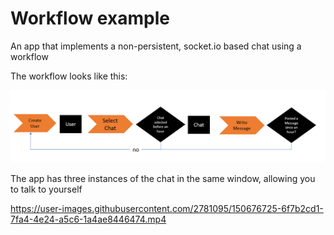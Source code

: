 # Workflow example

An app that implements a non-persistent, socket.io based chat using a workflow

The workflow looks like this:

![workflow diagram](https://github.com/MatthiasKainer/lit-element-state-decoupler/raw/master/img/workflow.png)

The app has three instances of the chat in the same window, allowing you to talk to yourself

https://user-images.githubusercontent.com/2781095/150676725-6f7b2cd1-7fa4-4e24-a5c6-1a4ae8446474.mp4

